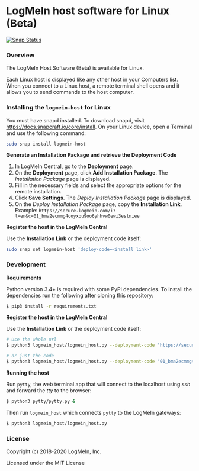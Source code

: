LogMeIn host software for Linux (Beta)
======================================
[![Snap Status](https://build.snapcraft.io/badge/LogMeIn/logmein-linux-host.svg)](https://build.snapcraft.io/user/LogMeIn/logmein-linux-host)

### Overview

The LogMeIn Host Software (Beta) is available for Linux.  
  
Each Linux host is displayed like any other host in your Computers list. When you connect to a Linux host, a remote terminal shell opens and it allows you to send commands to the host computer.

### Installing the `logmein-host` for Linux

You must have snapd installed. To download snapd, visit https://docs.snapcraft.io/core/install.
On your Linux device, open a Terminal and use the following command:
```sh
sudo snap install logmein-host
```

**Generate an Installation Package and retrieve the Deployment Code**
1.  In LogMeIn Central, go to the **Deployment** page.
2.  On the **Deployment** page, click **Add Installation Package**. The _Installation Package_ page is displayed.
3.  Fill in the necessary fields and select the appropriate options for the remote installation.
4.  Click **Save Settings**. The _Deploy Installation Package_ page is displayed.
5.  On the _Deploy Installation Package_ page, copy the **Installation Link**.  
    Example: `https://secure.logmein.com/i?l=en&c=01_bma2ecmmg4coyxou9oo6yhhvw0ewi3estniee`

**Register the host in the LogMeIn Central**

Use the **Installation Link** or the deployment code itself:
```sh
sudo snap set logmein-host 'deploy-code=<install link>'
```

### Development
**Requirements**

Python version 3.4+ is required with some PyPi dependencies. To install the dependencies run the following after cloning this repository:

```sh
$ pip3 install -r requirements.txt
```

**Register the host in the LogMeIn Central**

Use the **Installation Link** or the deployment code itself:

```sh
# Use the whole url
$ python3 logmein_host/logmein_host.py --deployment-code 'https://secure.logmein.com/i?l=en&c=01_bma2ecmmg4coyxou9oo6yhhvw0ewi3estniee'

# or just the code
$ python3 logmein_host/logmein_host.py --deployment-code "01_bma2ecmmg4coyxou9oo6yhhvw0ewi3estniee"
```

**Running the host**

Run `pytty`, the web terminal app that will connect to the localhost using *ssh*  and forward the *tty* to the browser:

```sh
$ python3 pytty/pytty.py &
```

Then run `logmein_host` which connects `pytty` to the LogMeIn gateways:

```sh
$ python3 logmein_host/logmein_host.py 
```


### License
Copyright (c) 2018-2020 LogMeIn, Inc.

Licensed under the MIT License
